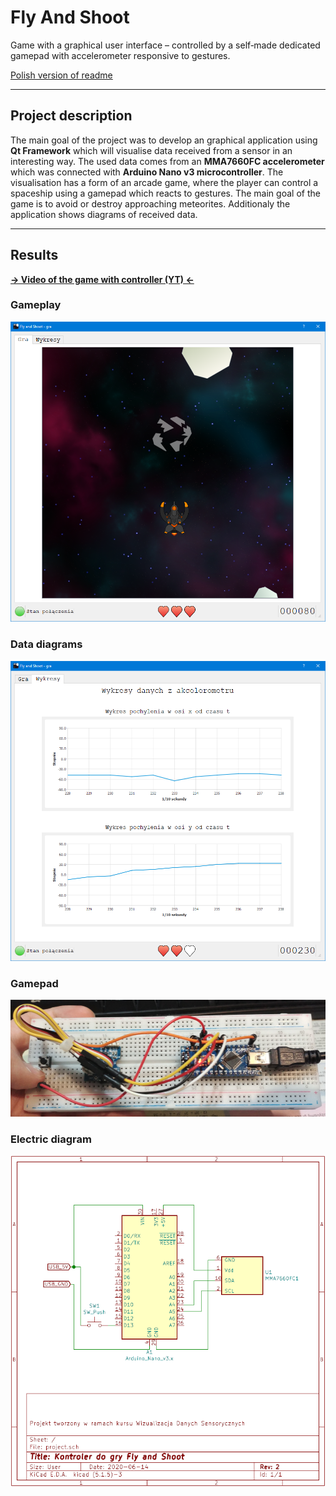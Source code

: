 # Fly And Shoot
Game with a graphical user interface – controlled by a self‑made dedicated gamepad with accelerometer responsive to gestures.

[Polish version of readme](/README_pl.md)

---

## Project description
The main goal of the project was to develop an graphical application using **Qt Framework** which will visualise data received from a sensor in an interesting way.
The used data comes from an **MMA7660FC accelerometer** which was connected with **Arduino Nano v3 microcontroller**. The visualisation has a form of an arcade game, where the player can control a spaceship using a gamepad which reacts to gestures. The main goal of the game is to avoid or destroy approaching meteorites. Additionaly the application shows diagrams of received data.

---

## Results
**[-> Video of the game with controller (YT) <-](https://youtu.be/yvjCq_TjAgg)**

### Gameplay
<img src="docs/imgs/gameplay.png" width="700">

### Data diagrams
<img src="docs/imgs/graphs.png" width="700">

### Gamepad
<img src="docs/imgs/gamepad.jpg" width="700">

### Electric diagram
<img src="docs/imgs/gamepad_electric_diagram.png" width="700">

